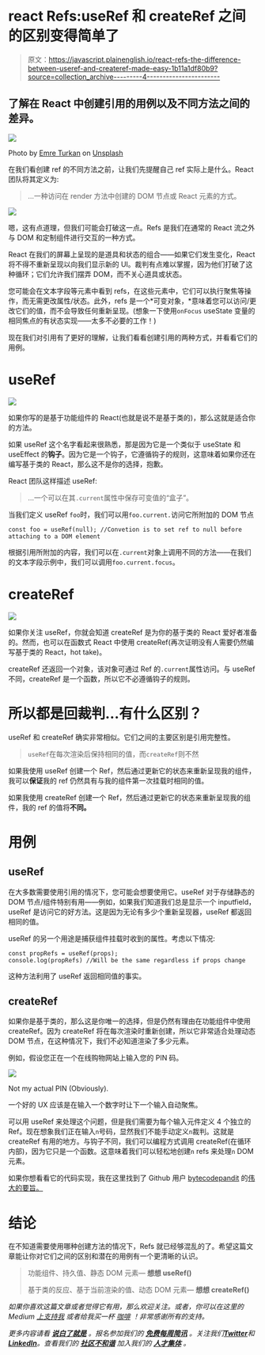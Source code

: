 # react Refs:useRef 和 createRef 之间的区别变得简单了

> 原文：<https://javascript.plainenglish.io/react-refs-the-difference-between-useref-and-createref-made-easy-1b11a1df80b9?source=collection_archive---------4----------------------->

## 了解在 React 中创建引用的用例以及不同方法之间的差异。

![](img/62c04247e137ebce2edf8e32d074d3d5.png)

Photo by [Emre Turkan](https://unsplash.com/@emreturkan?utm_source=medium&utm_medium=referral) on [Unsplash](https://unsplash.com?utm_source=medium&utm_medium=referral)

在我们看创建 ref 的不同方法之前，让我们先提醒自己 ref 实际上是什么。React 团队将其定义为:

> …一种访问在 render 方法中创建的 DOM 节点或 React 元素的方式。

![](img/14e12e848c01a469663ce12c2d8ca6ad.png)

嗯，这有点道理，但我们可能会打破这一点。Refs 是我们在通常的 React 流之外与 DOM 和定制组件进行交互的一种方式。

React 在我们的屏幕上呈现的是道具和状态的组合——如果它们发生变化，React 将不得不重新呈现以向我们显示新的 UI。裁判有点难以掌握，因为他们打破了这种循环；它们允许我们摆弄 DOM，而不关心道具或状态。

您可能会在文本字段等元素中看到 refs，在这些元素中，它们可以执行聚焦等操作，而无需更改属性/状态。此外，refs 是一个*可变对象，*意味着您可以访问/更改它们的值，而不会导致任何重新呈现。(想象一下使用`onFocus` useState 变量的相同焦点的有状态实现——太多不必要的工作！)

现在我们对引用有了更好的理解，让我们看看创建引用的两种方式，并看看它们的用例。

# useRef

![](img/f87c6d647c38f937c0e3ab244ed7704a.png)

如果你写的是基于功能组件的 React(也就是说不是基于类的)，那么这就是适合你的方法。

如果 useRef 这个名字看起来很熟悉，那是因为它是一个类似于 useState 和 useEffect 的**钩子**。因为它是一个钩子，它遵循钩子的规则，这意味着如果你还在编写基于类的 React，那么这不是你的选择，抱歉。

React 团队这样描述 useRef:

> …一个可以在其`.current`属性中保存可变值的“盒子”。

当我们定义 useRef `foo`时，我们可以用`foo.current.`访问它所附加的 DOM 节点

```
const foo = useRef(null); //Convetion is to set ref to null before                         attaching to a DOM element
```

根据引用所附加的内容，我们可以在`.current`对象上调用不同的方法——在我们的文本字段示例中，我们可以调用`foo.current.focus`。

# createRef

![](img/2ac9dfbe92d7996b17d0f4c23c1baa00.png)

如果你关注 useRef，你就会知道 createRef 是为你的基于类的 React 爱好者准备的。然而，也可以在函数式 React 中使用 createRef(再次证明没有人需要仍然编写基于类的 React，hot take)。

createRef 还返回一个对象，该对象可通过 Ref 的`.current`属性访问。与 useRef 不同，createRef 是一个函数，所以它不必遵循钩子的规则。

# 所以都是回裁判…有什么区别？

useRef 和 createRef 确实非常相似。它们之间的主要区别是引用完整性。

> `useRef`在每次渲染后保持相同的值，而`createRef`则不然

如果我使用 useRef 创建一个 Ref，然后通过更新它的状态来重新呈现我的组件，我可以**保证**我的 ref 仍然具有与我的组件第一次挂载时相同的值。

如果我使用 createRef 创建一个 Ref，然后通过更新它的状态来重新呈现我的组件，我的 ref 的值将**不同。**

# 用例

## useRef

在大多数需要使用引用的情况下，您可能会想要使用它。useRef 对于存储静态的 DOM 节点/组件特别有用——例如，如果我们知道我们总是显示一个 inputfield，useRef 是访问它的好方法。这是因为无论有多少个重新呈现器，useRef 都返回相同的值。

useRef 的另一个用途是捕获组件挂载时收到的属性。考虑以下情况:

```
const propRefs = useRef(props);
console.log(propRefs) //Will be the same regardless if props change
```

这种方法利用了 useRef 返回相同值的事实。

## createRef

如果你是基于类的，那么这是你唯一的选择，但是仍然有理由在功能组件中使用 createRef。因为 createRef 将在每次渲染时重新创建，所以它非常适合处理动态 DOM 节点，在这种情况下，我们不必知道渲染了多少元素。

例如，假设您正在一个在线购物网站上输入您的 PIN 码。

![](img/38051a89ee73f6d3177463e30875410f.png)

Not my actual PIN (Obviously).

一个好的 UX 应该是在输入一个数字时让下一个输入自动聚焦。

可以用 useRef 来处理这个问题，但是我们需要为每个输入元件定义 4 个独立的 Ref。现在想象我们正在输入`n`号码，显然我们不能手动定义`n`裁判。这就是 createRef 有用的地方。与钩子不同，我们可以编程方式调用 createRef(在循环内部)，因为它只是一个函数。这意味着我们可以轻松地创建`n` refs 来处理`n` DOM 元素。

如果你想看看它的代码实现，我在这里找到了 Github 用户 [bytecodepandit](https://gist.github.com/bytecodepandit) 的[伟大的要旨。](https://gist.github.com/bytecodepandit/46f34a6e788bde2ba07aa9fa1375cd3a#file-singleinputboxgroup-jsx)

# 结论

在不知道需要使用哪种创建方法的情况下，Refs 就已经够混乱的了。希望这篇文章能让你对它们之间的区别和潜在的用例有一个更清晰的认识。

> 功能组件、持久值、静态 DOM 元素— **想想 useRef()**
> 
> 基于类的反应、基于当前渲染的值、动态 DOM 元素— **想想 createRef()**

*如果你喜欢这篇文章或者觉得它有用，那么欢迎关注。或者，你可以在这里的 Medium* [*上支持我*](https://jamesmbrightman.medium.com/membership) *或者给我买一杯* [*咖啡*](https://ko-fi.com/jamesbrightman) *！非常感谢所有的支持。*

*更多内容请看* [***说白了就是***](https://plainenglish.io/) *。报名参加我们的* [***免费每周简讯***](http://newsletter.plainenglish.io/) *。关注我们*[***Twitter***](https://twitter.com/inPlainEngHQ)*和*[***LinkedIn***](https://www.linkedin.com/company/inplainenglish/)*。查看我们的* [***社区不和谐***](https://discord.gg/GtDtUAvyhW) *加入我们的* [***人才集体***](https://inplainenglish.pallet.com/talent/welcome) *。*